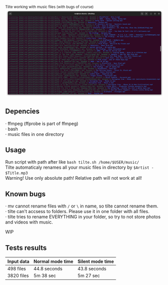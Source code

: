 <sub>Tilte working with music files (with bugs of course)</sub>
![Then the music beat up](https://github.com/Russanandres/tilte/blob/d5e17030529a01cc31d00a940d46af99bd624e3d/image.png)

## Depencies
· ffmpeg (ffprobe is part of ffmpeg)  
· bash  
· music files in one directory  

## Usage
Run script with path after like `bash tilte.sh /home/$USER/music/`  
Tilte automaticaly renames all your music files in directory by `$Artist - $Title.mp3`  
Warning! Use only absolute path! Relative path will not work at all!  

## Known bugs
· mv cannot rename files with `/` or `\` in name, so tilte cannot rename them.  
· tilte can't accsess to folders. Please use it in one folder with all files.  
· tilte tries to rename EVERYTHING in your folder, so try to not store photos and videos with music.
  
WIP  

## Tests results
| Input data  | Normal mode time | Silent mode time |
| ----------- | ---------------- | --------------- |
| 498 files   | 44.8 seconds     | 43.8 seconds    |
| 3820 files  | 5m 38 sec        | 5m 27 sec       |
 
